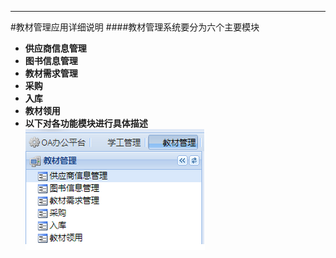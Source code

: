 

****

#教材管理应用详细说明
####教材管理系统要分为六个主要模块

* **供应商信息管理**
* **图书信息管理**
* **教材需求管理**
* **采购**
* **入库**
* **教材领用**
* **以下对各功能模块进行具体描述**![](/assets/2017-06-16_110726.png)




